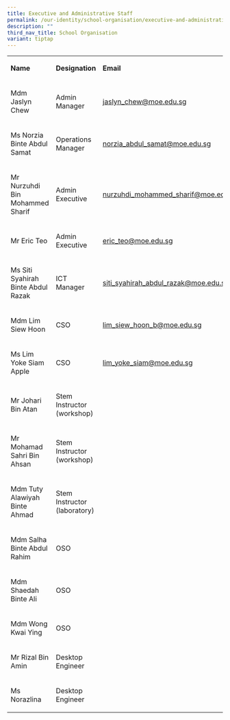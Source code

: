 ```yaml
---
title: Executive and Administrative Staff
permalink: /our-identity/school-organisation/executive-and-administrative-staff/
description: ""
third_nav_title: School Organisation
variant: tiptap
---
```

<table style="minWidth: 75px">
<colgroup>
<col>
<col>
<col>
</colgroup>
<tbody>
<tr>
<td rowspan="1" colspan="1">
<p><strong>Name</strong>
</p>
</td>
<td rowspan="1" colspan="1">
<p><strong>Designation</strong>
</p>
</td>
<td rowspan="1" colspan="1">
<p><strong>Email</strong>
</p>
</td>
</tr>
<tr>
<td rowspan="1" colspan="1">
<p>Mdm Jaslyn Chew</p>
</td>
<td rowspan="1" colspan="1">
<p>Admin Manager</p>
</td>
<td rowspan="1" colspan="1">
<p><a href="mailto:jaslyn_chew@moe.edu.sg" rel="noopener noreferrer nofollow" target="_blank">jaslyn_chew@moe.edu.sg</a> 
</p>
</td>
</tr>
<tr>
<td rowspan="1" colspan="1">
<p>Ms Norzia Binte Abdul Samat</p>
</td>
<td rowspan="1" colspan="1">
<p>Operations Manager</p>
</td>
<td rowspan="1" colspan="1">
<p><a href="mailto:norzia_abdul_samat@moe.edu.sg" rel="noopener noreferrer nofollow" target="_blank">norzia_abdul_samat@moe.edu.sg</a>
</p>
</td>
</tr>
<tr>
<td rowspan="1" colspan="1">
<p>Mr Nurzuhdi Bin Mohammed Sharif</p>
</td>
<td rowspan="1" colspan="1">
<p>Admin Executive</p>
</td>
<td rowspan="1" colspan="1">
<p><a href="mailto:nurzuhdi_mohammed_sharif@moe.edu.sg" rel="noopener noreferrer nofollow" target="_blank">nurzuhdi_mohammed_sharif@moe.edu.sg</a>
</p>
</td>
</tr>
<tr>
<td rowspan="1" colspan="1">
<p>Mr Eric Teo</p>
</td>
<td rowspan="1" colspan="1">
<p>Admin Executive</p>
</td>
<td rowspan="1" colspan="1">
<p><a href="mailto:eric_teo@moe.edu.sg" rel="noopener noreferrer nofollow" target="_blank">eric_teo@moe.edu.sg</a> 
</p>
</td>
</tr>
<tr>
<td rowspan="1" colspan="1">
<p>Ms Siti Syahirah Binte Abdul Razak</p>
</td>
<td rowspan="1" colspan="1">
<p>ICT Manager</p>
</td>
<td rowspan="1" colspan="1">
<p><a href="mailto:siti_syahirah_abdul_razak@moe.edu.sg" rel="noopener noreferrer nofollow" target="_blank">siti_syahirah_abdul_razak@moe.edu.sg</a> 
</p>
</td>
</tr>
<tr>
<td rowspan="1" colspan="1">
<p>Mdm Lim Siew Hoon</p>
</td>
<td rowspan="1" colspan="1">
<p>CSO</p>
</td>
<td rowspan="1" colspan="1">
<p><a href="mailto:lim_siew_hoon_b@moe.edu.sg" rel="noopener noreferrer nofollow" target="_blank">lim_siew_hoon_b@moe.edu.sg</a>
</p>
</td>
</tr>
<tr>
<td rowspan="1" colspan="1">
<p>Ms Lim Yoke Siam Apple</p>
</td>
<td rowspan="1" colspan="1">
<p>CSO</p>
</td>
<td rowspan="1" colspan="1">
<p><a href="mailto:lim_yoke_siam@moe.edu.sg" rel="noopener noreferrer nofollow" target="_blank">lim_yoke_siam@moe.edu.sg</a>
</p>
</td>
</tr>
<tr>
<td rowspan="1" colspan="1">
<p>Mr Johari Bin Atan</p>
</td>
<td rowspan="1" colspan="1">
<p>Stem Instructor (workshop)</p>
</td>
<td rowspan="1" colspan="1">
<p></p>
</td>
</tr>
<tr>
<td rowspan="1" colspan="1">
<p>Mr Mohamad Sahri Bin Ahsan</p>
</td>
<td rowspan="1" colspan="1">
<p>Stem Instructor (workshop)</p>
</td>
<td rowspan="1" colspan="1">
<p></p>
</td>
</tr>
<tr>
<td rowspan="1" colspan="1">
<p>Mdm Tuty Alawiyah Binte Ahmad</p>
</td>
<td rowspan="1" colspan="1">
<p>Stem Instructor (laboratory)</p>
</td>
<td rowspan="1" colspan="1">
<p></p>
</td>
</tr>
<tr>
<td rowspan="1" colspan="1">
<p>Mdm Salha Binte Abdul Rahim</p>
</td>
<td rowspan="1" colspan="1">
<p>OSO</p>
</td>
<td rowspan="1" colspan="1">
<p></p>
</td>
</tr>
<tr>
<td rowspan="1" colspan="1">
<p>Mdm Shaedah Binte Ali</p>
</td>
<td rowspan="1" colspan="1">
<p>OSO</p>
</td>
<td rowspan="1" colspan="1">
<p></p>
</td>
</tr>
<tr>
<td rowspan="1" colspan="1">
<p>Mdm Wong Kwai Ying</p>
</td>
<td rowspan="1" colspan="1">
<p>OSO</p>
</td>
<td rowspan="1" colspan="1">
<p></p>
</td>
</tr>
<tr>
<td rowspan="1" colspan="1">
<p>Mr Rizal Bin Amin</p>
</td>
<td rowspan="1" colspan="1">
<p>Desktop Engineer</p>
</td>
<td rowspan="1" colspan="1">
<p></p>
</td>
</tr>
<tr>
<td rowspan="1" colspan="1">
<p>Ms Norazlina</p>
</td>
<td rowspan="1" colspan="1">
<p>Desktop Engineer</p>
</td>
<td rowspan="1" colspan="1">
<p></p>
</td>
</tr>
</tbody>
</table>
<p></p>